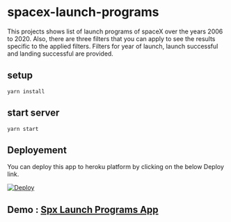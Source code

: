 # spacex-launch-programs
This projects shows list of launch programs of spaceX over the years 2006 to 2020. Also, there are three filters that you can apply to see the results 
specific to the applied filters. Filters for year of launch, launch successful and landing successful are provided.

## setup

```
yarn install
```

## start server

```
yarn start
```
## Deployement
You can deploy this app to heroku platform by clicking on the below Deploy link.

[![Deploy](https://www.herokucdn.com/deploy/button.png)](https://heroku.com/deploy?template=https://github.com/skdhanjal/spacex-launch-programs)

## Demo : [Spx Launch Programs App](https://spx-launch-programs.herokuapp.com/)
